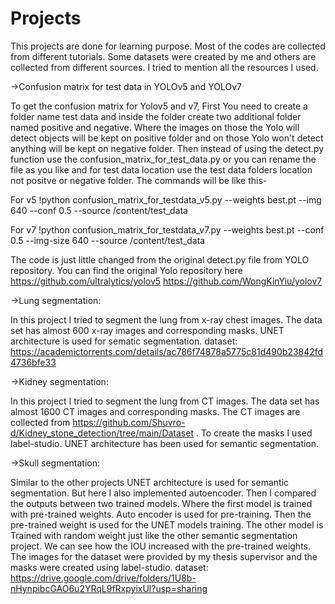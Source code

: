 # Projects

This projects are done for learning purpose. Most of the codes are collected from different tutorials. Some datasets were created by me and others are collected from different sources. I tried to mention all the resources I used. 


->Confusion matrix for test data in YOLOv5 and YOLOv7

To get the confusion matrix for Yolov5 and v7, First You need to create a folder name test data and inside the folder create two additional folder named positive and negative. Where the images on those the Yolo will detect objects will be kept on positive folder and on those Yolo won't detect anything will be kept on negative folder.
Then instead of using the detect.py function use the confusion_matrix_for_test_data.py or you can rename the file as you like and for test data location use the test data folders location not positve or negative folder. The commands will be like this-

For v5
!python confusion_matrix_for_testdata_v5.py --weights best.pt  --img 640 --conf 0.5 --source  /content/test_data

For v7 
!python confusion_matrix_for_testdata_v7.py --weights  best.pt  --conf 0.5  --img-size 640 --source /content/test_data

The code is just little changed from the original detect.py file from YOLO repository. You can find the original Yolo repository here
https://github.com/ultralytics/yolov5
https://github.com/WongKinYiu/yolov7








->Lung segmentation: 

In this project I tried to segment the lung from x-ray chest images. The data set has almost 600 x-ray images  and corresponding masks. UNET architecture is used for sematic segmentation. dataset: https://academictorrents.com/details/ac786f74878a5775c81d490b23842fd4736bfe33








->Kidney segmentation:

In this project I tried to segment the lung from CT images. The data set has almost 1600 CT images  and corresponding masks. The CT images are collected from https://github.com/Shuvro-d/Kidney_stone_detection/tree/main/Dataset  . To create the masks I used label-studio. UNET architecture has been used for semantic segmentation.








->Skull segmentation:

Similar to the other projects UNET architecture is used for semantic segmentation. But here I also implemented autoencoder. Then I compared the outputs between two trained models. Where the first model is trained with pre-trained weights. Auto encoder is used for pre-training. Then the pre-trained weight is used for the UNET models training. The other model is Trained with random weight just like the other semantic segmentation project. We can see how the IOU increased with the pre-trained weights.
The images for the dataset were provided by my thesis supervisor and the masks were created using label-studio. 
dataset: https://drive.google.com/drive/folders/1U8b-nHynpibcGAO6u2YRqL9fRxpyixUl?usp=sharing
